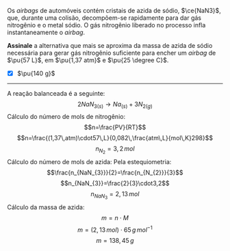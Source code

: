 Os *airbags* de automóveis contém cristais de azida de sódio, $\ce{NaN3}$, que, durante uma colisão, decompõem-se rapidamente para dar gás nitrogênio e o metal sódio. O gás nitrogênio liberado no processo infla instantaneamente o *airbag*.

**Assinale** a alternativa que mais se aproxima da massa de azida de sódio necessária para gerar gás nitrogênio suficiente para encher um *airbag* de $\pu{57 L}$, em $\pu{1,37 atm}$ e $\pu{25 \degree C}$.

- [x] $\pu{140 g}$

---

A reação balanceada é a seguinte:
$$2NaN_{3(s)}\rightarrow Na_{(s)}+3N_{2(g)}$$
Cálculo do número de mols de nitrogênio:
$$n=\frac{PV}{RT}$$
$$n=\frac{(1,37\,atm)\cdot57\,L}{0,082\,\frac{atm\,L}{mol\,K}298}$$
$$n_{N_{2}}=3,2\,mol$$
Cálculo do número de mols de azida:
Pela estequiometria:
$$\frac{n_{NaN_{3}}}{2}=\frac{n_{N_{2}}}{3}$$
$$n_{NaN_{3}}=\frac{2}{3}\cdot3,2$$
$$n_{NaN_3}=2,13\,mol$$
Cálculo da massa de azida:
$$m=n \cdot M$$
$$m=(2,13\,mol)\cdot65\,g\,mol^{-1}$$
$$m=138,45\,g$$
